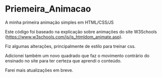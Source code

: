 # Priemeira_Animacao
 A minha primeira animação simples em HTML/CSS/JS

Este código foi baseado na explicação sobre animações do site W3Schools (https://www.w3schools.com/js/js_htmldom_animate.asp).

Fiz algumas alterações, principalmente de estilo para treinar css. 

Adicionei também um novo quadrado que faz o movimento contrário do ensinado no site para ter certeza que aprendi o conteúdo.

Farei mais atualizações em breve.

